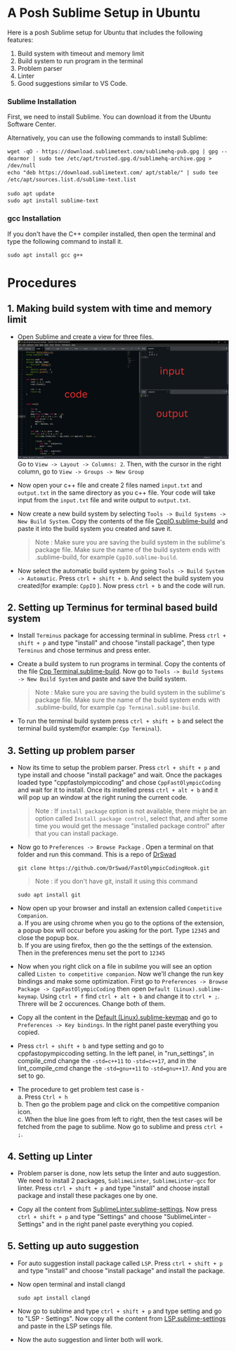 # A Posh Sublime Setup in Ubuntu

Here is a posh Sublime setup for Ubuntu that includes the following features:
1. Build system with timeout and memory limit
1. Build system to run program in the terminal
1. Problem parser 
1. Linter
1. Good suggestions similar to VS Code.

### Sublime Installation 
First, we need to install Sublime. You can download it from the Ubuntu Software Center.

Alternatively, you can use the following commands to install Sublime:
```
wget -qO - https://download.sublimetext.com/sublimehq-pub.gpg | gpg --dearmor | sudo tee /etc/apt/trusted.gpg.d/sublimehq-archive.gpg > /dev/null
echo "deb https://download.sublimetext.com/ apt/stable/" | sudo tee /etc/apt/sources.list.d/sublime-text.list

sudo apt update
sudo apt install sublime-text
```

### gcc Installation
If you don't have the C++ compiler installed, then open the terminal and type the following command to install it.
```
sudo apt install gcc g++
```

# Procedures    
      
     
## 1. Making build system with time and memory limit
- Open Sublime and create a view for three files.
![Alt text](images/code.png)
Go to `View -> Layout -> Columns: 2`. Then, with the cursor in the right column, go to `View -> Groups -> New Group`

- Now open your c++ file and create 2 files named `input.txt` and `output.txt` in the same directory as you c++ file. Your code will take input from the `input.txt` file and write output to `output.txt`.

- Now create a new build system by selecting `Tools -> Build Systems -> New Build System`. Copy the contents of the file [CppIO.sublime-build](CppIO.sublime-build) and paste it into the build system you created and save it.  
    >  Note : Make sure you are saving the build system in the sublime's package file.  Make sure the name of the build system ends with .sublime-build, for example `CppIO.sublime-build`.

- Now select the automatic build system by going `Tools -> Build System -> Automatic`. Press `ctrl + shift + b`. And select the build system you created(for example: `CppIO` ). Now press `ctrl + b` and the code will run.    
        
       
       
## 2. Setting up Terminus for terminal based build system

- Install `Terminus` package for accessing terminal in sublime. Press `ctrl + shift + p` and type "install" and choose "install package", then type `Terminus` and chose terminus and press enter. 

- Create a build system to run programs in terminal. Copy the contents of the file [Cpp Terminal.sublime-build](https://github.com/Sami-63/Sublime-setup/blob/master/Cpp%20Terminal.sublime-build). Now go to `Tools -> Build Systems -> New Build System` and paste and save the build system. 
    >  Note : Make sure you are saving the build system in the sublime's package file.  Make sure the name of the build system ends with .sublime-build, for example `Cpp Terminal.sublime-build`.

- To run the terminal build system press `ctrl + shift + b` and select the terminal build system(for example: `Cpp Terminal`).
    
   
## 3. Setting up problem parser

- Now its time to setup the problem parser. Press `ctrl + shift + p` and type install and choose "install package" and wait. Once the packages loaded type "cppfastolympiccoding" and chose `CppFastOlympicCoding` and wait for it to install. Once its instelled press `ctrl + alt + b` and it will pop up an window at the right runing the current code. 

    > Note : If `install package` option is not available, there might be an option called `Install package control`, select that, and    after some time you would get the message "installed package control" after that you can install package. 

-  Now go to `Preferences -> Browse Package` . Open a terminal on that folder and run this command. This is a repo of [DrSwad](https://github.com/DrSwad) 
    ```
    git clone https://github.com/DrSwad/FastOlympicCodingHook.git
    ```
    > Note : if you don't have git, install it using this command 
     ```
     sudo apt install git
     ```
- Now open up your browser and install an extension called `Competitive Companion`.   
a. If you are using chrome when you go to the options of the extension, a popup box will occur before you asking for the port. Type `12345` and close the popup box.  
b. If you are using firefox, then go the the settings of the extension. Then in the preferences menu set the port to `12345`

- Now when you right click on a file in subilme you will see an option called `Listen to competitive companion`. Now we'll change the run key bindings and make some optimization. First go to `Preferences -> Browse Package -> CppFastOlympicCoding` then open `Default (Linux).sublime-keymap`. Using `ctrl + f` find `ctrl + alt + b` and change it to `ctrl + ;`. Threre will be 2 occurences. Change both of them.

- Copy all the content in the [Default (Linux).sublime-keymap](https://github.com/Sami-63/Sublime-setup/blob/master/Default%20(Linux).sublime-keymap) and go to `Preferences -> Key bindings`. In the right panel paste everything you copied. 

- Press `ctrl + shift + b` and type setting and go to cppfastopympiccoding setting. In the left panel, in "run_settings", in compile_cmd change the `-std=c++11` to `-std=c++17`, and in the lint_compile_cmd change the `-std=gnu++11` to `-std=gnu++17`. And you are set to go. 

- The procedure to get problem test case is -  
    a. Press `Ctrl + h`  
    b. Then go the problem page and click on the competitive companion icon.   
    c. When the blue line goes from left to right, then the test cases will be fetched from the page to sublime. Now go to sublime and press `ctrl + ;`. 

   
## 4. Setting up Linter  

- Problem parser is done, now lets setup the linter and auto suggestion. We need to install 2 packages, `SublimeLinter`, `SublimeLinter-gcc` for linter. Press `ctrl + shift + p` and type "install" and choose install package and install these packages one by one. 

- Copy all the content from [SublimeLinter.sublime-settings](https://github.com/Sami-63/Sublime-setup/blob/master/SublimeLinter.sublime-settings). Now press `ctrl + shift + p` and type "Settings" and choose "SublimeLinter - Settings" and in the right panel paste everything you copied.
   

## 5. Setting up auto suggestion

- For auto suggestion install package called `LSP`. Press `ctrl + shift + p` and type "install" and choose "install package" and install the package. 

- Now open terminal and install clangd
    ```
    sudo apt install clangd
    ```

- Now go to sublime and type `ctrl + shift + p` and type setting and go to "LSP - Settings". Now copy all the content from [LSP.sublime-settings](https://github.com/Sami-63/Sublime-setup/blob/master/LSP.sublime-settings) and paste in the LSP setings file. 

- Now the auto suggestion and linter both will work. 
